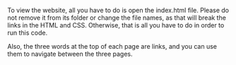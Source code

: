 To view the website, all you have to do is open the index.html file. 
Please do not remove it from its folder or change the file names, as that will break the links in the HTML and CSS.
Otherwise, that is all you have to do in order to run this code.

Also, the three words at the top of each page are links, and you can use them to navigate between the three pages.
